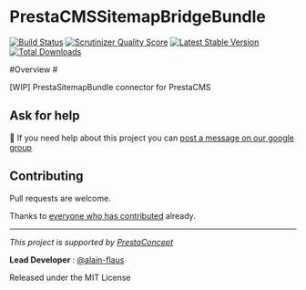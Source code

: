 PrestaCMSSitemapBridgeBundle
============================

[![Build Status](https://secure.travis-ci.org/prestaconcept/PrestaCMSSitemapBridgeBundle.png?branch=master)](http://travis-ci.org/prestaconcept/PrestaCMSSitemapBridgeBundle)
[![Scrutinizer Quality Score](https://scrutinizer-ci.com/g/prestaconcept/PrestaCMSSitemapBridgeBundle/badges/quality-score.png?s=7ef761de02aa7f88127aee6163fee414fe1823ca)](https://scrutinizer-ci.com/g/prestaconcept/PrestaCMSSitemapBridgeBundle/)
[![Latest Stable Version](https://poser.pugx.org/presta/cms-sitemap-bridge-bundle/v/stable.png)](https://packagist.org/packages/presta/cms-sitemap-bridge-bundle)
[![Total Downloads](https://poser.pugx.org/presta/cms-sitemap-bridge-bundle/downloads.png)](https://packagist.org/packages/presta/cms-sitemap-bridge-bundle)

#Overview #

[WIP] PrestaSitemapBundle connector for PrestaCMS




## Ask for help ##

:speech_balloon: If you need help about this project you can [post a message on our google group][3]

## Contributing

Pull requests are welcome.


Thanks to
[everyone who has contributed](https://github.com/prestaconcept/PrestaCMSSitemapBridgeBundle/graphs/contributors) already.

---

*This project is supported by [PrestaConcept](http://www.prestaconcept.net)*

**Lead Developer** : [@alain-flaus](https://github.com/alain-flaus)

Released under the MIT License

[3]: https://groups.google.com/forum/?hl=fr&fromgroups#!forum/prestacms-devs
